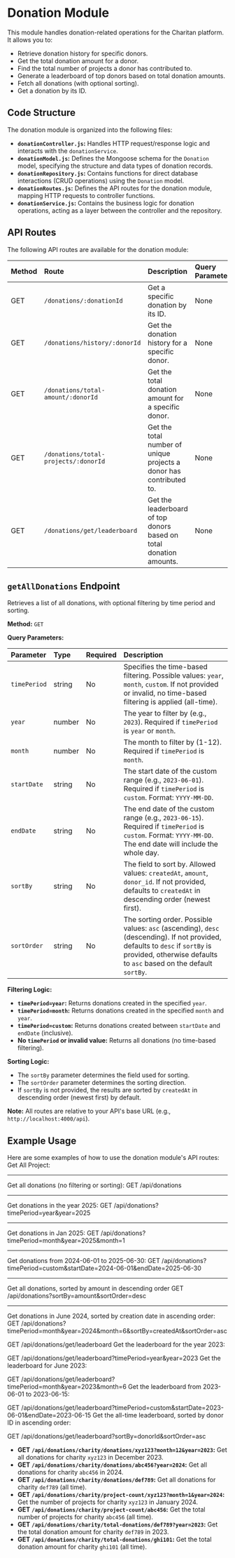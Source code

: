 # Donation Module

This module handles donation-related operations for the Charitan platform. It allows you to:

- Retrieve donation history for specific donors.
- Get the total donation amount for a donor.
- Find the total number of projects a donor has contributed to.
- Generate a leaderboard of top donors based on total donation amounts.
- Fetch all donations (with optional sorting).
- Get a donation by its ID.

## Code Structure

The donation module is organized into the following files:

- **`donationController.js`:** Handles HTTP request/response logic and interacts with the `donationService`.
- **`donationModel.js`:** Defines the Mongoose schema for the `Donation` model, specifying the structure and data types of donation records.
- **`donationRepository.js`:** Contains functions for direct database interactions (CRUD operations) using the `Donation` model.
- **`donationRoutes.js`:** Defines the API routes for the donation module, mapping HTTP requests to controller functions.
- **`donationService.js`:** Contains the business logic for donation operations, acting as a layer between the controller and the repository.

## API Routes

The following API routes are available for the donation module:

| Method | Route                                | Description                                                         | Query Parameters |
| :----- | :----------------------------------- | :------------------------------------------------------------------ | :--------------- |
| GET    | `/donations/:donationId`             | Get a specific donation by its ID.                                  | None             |
| GET    | `/donations/history/:donorId`        | Get the donation history for a specific donor.                      | None             |
| GET    | `/donations/total-amount/:donorId`   | Get the total donation amount for a specific donor.                 | None             |
| GET    | `/donations/total-projects/:donorId` | Get the total number of unique projects a donor has contributed to. | None             |
| GET    | `/donations/get/leaderboard`         | Get the leaderboard of top donors based on total donation amounts.  | None             |

## `getAllDonations` Endpoint

Retrieves a list of all donations, with optional filtering by time period and sorting.

**Method:** `GET`

**Query Parameters:**

| Parameter    | Type   | Required | Description                                                                                                                                                                                         |
| :----------- | :----- | :------- | :-------------------------------------------------------------------------------------------------------------------------------------------------------------------------------------------------- |
| `timePeriod` | string | No       | Specifies the time-based filtering. Possible values: `year`, `month`, `custom`. If not provided or invalid, no time-based filtering is applied (all-time).                                          |
| `year`       | number | No       | The year to filter by (e.g., `2023`). Required if `timePeriod` is `year` or `month`.                                                                                                                |
| `month`      | number | No       | The month to filter by (1-12). Required if `timePeriod` is `month`.                                                                                                                                 |
| `startDate`  | string | No       | The start date of the custom range (e.g., `2023-06-01`). Required if `timePeriod` is `custom`. Format: `YYYY-MM-DD`.                                                                                |
| `endDate`    | string | No       | The end date of the custom range (e.g., `2023-06-15`). Required if `timePeriod` is `custom`. Format: `YYYY-MM-DD`. The end date will include the whole day.                                         |
| `sortBy`     | string | No       | The field to sort by. Allowed values: `createdAt`, `amount`, `donor_id`. If not provided, defaults to `createdAt` in descending order (newest first).                                               |
| `sortOrder`  | string | No       | The sorting order. Possible values: `asc` (ascending), `desc` (descending). If not provided, defaults to `desc` if `sortBy` is provided, otherwise defaults to `asc` based on the default `sortBy`. |

**Filtering Logic:**

- **`timePeriod=year`:** Returns donations created in the specified `year`.
- **`timePeriod=month`:** Returns donations created in the specified `month` and `year`.
- **`timePeriod=custom`:** Returns donations created between `startDate` and `endDate` (inclusive).
- **No `timePeriod` or invalid value:** Returns all donations (no time-based filtering).

**Sorting Logic:**

- The `sortBy` parameter determines the field used for sorting.
- The `sortOrder` parameter determines the sorting direction.
- If `sortBy` is not provided, the results are sorted by `createdAt` in descending order (newest first) by default.

**Note:** All routes are relative to your API's base URL (e.g., `http://localhost:4000/api`).

## Example Usage

Here are some examples of how to use the donation module's API routes:
Get All Project:

---

Get all donations (no filtering or sorting):
GET /api/donations

---

Get donations in the year 2025:
GET /api/donations?timePeriod=year&year=2025

---

Get donations in Jan 2025:
GET /api/donations?timePeriod=month&year=2025&month=1

---

Get donations from 2024-06-01 to 2025-06-30:
GET /api/donations?timePeriod=custom&startDate=2024-06-01&endDate=2025-06-30

---

Get all donations, sorted by amount in descending order
GET /api/donations?sortBy=amount&sortOrder=desc

---

Get donations in June 2024, sorted by creation date in ascending order:
GET /api/donations?timePeriod=month&year=2024&month=6&sortBy=createdAt&sortOrder=asc

<!-- Leaderboard -->

GET /api/donations/get/leaderboard
Get the leaderboard for the year 2023:

GET /api/donations/get/leaderboard?timePeriod=year&year=2023
Get the leaderboard for June 2023:

GET /api/donations/get/leaderboard?timePeriod=month&year=2023&month=6
Get the leaderboard from 2023-06-01 to 2023-06-15:

GET /api/donations/get/leaderboard?timePeriod=custom&startDate=2023-06-01&endDate=2023-06-15
Get the all-time leaderboard, sorted by donor ID in ascending order:

GET /api/donations/get/leaderboard?sortBy=donorId&sortOrder=asc

<!-- donation for charity ID -->
<!-- Without Sort then get data All Time -->

- **GET `/api/donations/charity/donations/xyz123?month=12&year=2023`:** Get all donations for charity `xyz123` in December 2023.
- **GET `/api/donations/charity/donations/abc456?year=2024`:** Get all donations for charity `abc456` in 2024.
- **GET `/api/donations/charity/donations/def789`:** Get all donations for charity `def789` (all time).
- **GET `/api/donations/charity/project-count/xyz123?month=1&year=2024`:** Get the number of projects for charity `xyz123` in January 2024.
- **GET `/api/donations/charity/project-count/abc456`:** Get the total number of projects for charity `abc456` (all time).
- **GET `/api/donations/charity/total-donations/def789?year=2023`:** Get the total donation amount for charity `def789` in 2023.
- **GET `/api/donations/charity/total-donations/ghi101`:** Get the total donation amount for charity `ghi101` (all time).
